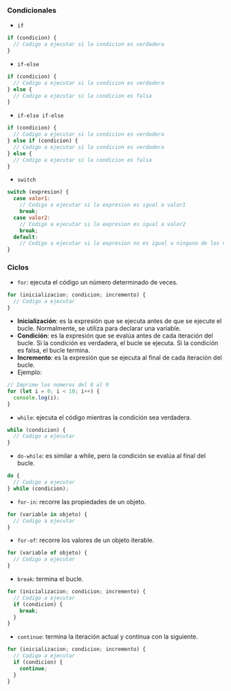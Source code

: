 
### Condicionales

- `if`

```js
if (condicion) {
  // Codigo a ejecutar si la condicion es verdadera
}
```

- `if-else`

```js
if (condicion) {
  // Codigo a ejecutar si la condicion es verdadera
} else {
  // Codigo a ejecutar si la condicion es falsa
}
```

- `if-else if-else`

```js
if (condicion) {
  // Codigo a ejecutar si la condicion es verdadera
} else if (condicion) {
  // Codigo a ejecutar si la condicion es verdadera
} else {
  // Codigo a ejecutar si la condicion es falsa
}
```

- `switch`

```js
switch (expresion) {
  case valor1:
    // Codigo a ejecutar si la expresion es igual a valor1
    break;
  case valor2:
    // Codigo a ejecutar si la expresion es igual a valor2
    break;
  default:
    // Codigo a ejecutar si la expresion no es igual a ninguno de los valores anteriores
}
```

### Ciclos

- `for`: ejecuta el código un número determinado de veces.

```js
for (inicializacion; condicion; incremento) {
  // Codigo a ejecutar
}
```

- **Inicialización**: es la expresión que se ejecuta antes de que se ejecute el bucle. Normalmente, se utiliza para declarar una variable.
- **Condición**: es la expresión que se evalúa antes de cada iteración del bucle. Si la condición es verdadera, el bucle se ejecuta. Si la condición es falsa, el bucle termina.
- **Incremento**: es la expresión que se ejecuta al final de cada iteración del bucle.
- Ejemplo:

```js
// Imprime los numeros del 0 al 9
for (let i = 0; i < 10; i++) {
  console.log(i);
}
```

- `while`: ejecuta el código mientras la condición sea verdadera.

```js
while (condicion) {
  // Codigo a ejecutar
}
```

- `do-while`: es similar a while, pero la condición se evalúa al final del bucle.

```js
do {
  // Codigo a ejecutar
} while (condicion);
```

- `for-in`: recorre las propiedades de un objeto.

```js
for (variable in objeto) {
  // Codigo a ejecutar
}
```

- `for-of`: recorre los valores de un objeto iterable.

```js
for (variable of objeto) {
  // Codigo a ejecutar
}
```

- `break`: termina el bucle.

```js
for (inicializacion; condicion; incremento) {
  // Codigo a ejecutar
  if (condicion) {
    break;
  }
}
```

- `continue`: termina la iteración actual y continua con la siguiente.
 
```js
for (inicializacion; condicion; incremento) {
  // Codigo a ejecutar
  if (condicion) {
    continue;
  }
}
```